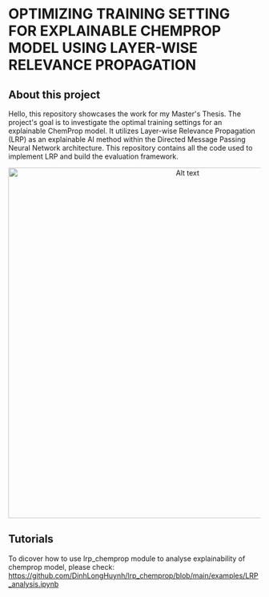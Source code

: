 # OPTIMIZING TRAINING SETTING FOR EXPLAINABLE CHEMPROP MODEL USING LAYER-WISE RELEVANCE PROPAGATION

## About this project
Hello, this repository showcases the work for my Master's Thesis. The project's goal is to investigate the optimal training settings for an explainable ChemProp model. It utilizes Layer-wise Relevance Propagation (LRP) as an explainable AI method within the Directed Message Passing Neural Network architecture. This repository contains all the code used to implement LRP and build the evaluation framework.

<p align="center">
  <img src="images/project_cover.png" alt="Alt text" width="700">
</p>

## Tutorials
To dicover how to use lrp_chemprop module to analyse explainability of chemprop model, please check: https://github.com/DinhLongHuynh/lrp_chemprop/blob/main/examples/LRP_analysis.ipynb

